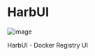 # HarbUI

![image](https://github.com/mediclab/harbui/assets/1334139/d5704c99-1334-4455-853e-d458a7d2ae10)

HarbUI - Docker Registry UI
